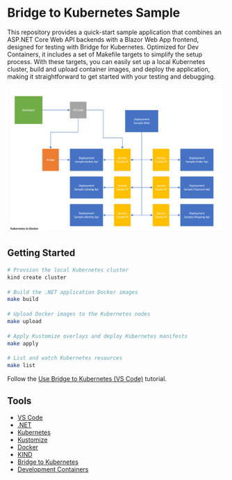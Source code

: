 # Bridge to Kubernetes Sample

This repository provides a quick-start sample application that combines an ASP.NET Core Web API backends with a Blazor Web App frontend, designed for testing with Bridge for Kubernetes. Optimized for Dev Containers, it includes a set of Makefile targets to simplify the setup process. With these targets, you can easily set up a local Kubernetes cluster, build and upload container images, and deploy the application, making it straightforward to get started with your testing and debugging.

![Architecture](./eng/images/architecture.png)

## Getting Started

```bash
# Provsion the local Kubernetes cluster
kind create cluster

# Build the .NET application Docker images
make build

# Upload Docker images to the Kubernetes nodes
make upload

# Apply Kustomize overlays and deploy Kubernetes manifests
make apply

# List and watch Kubernetes resources
make list
```

Follow the [Use Bridge to Kubernetes (VS Code)](https://learn.microsoft.com/en-us/visualstudio/bridge/bridge-to-kubernetes-vs-code) tutorial.

## Tools

- [VS Code](https://code.visualstudio.com/)
- [.NET](https://dotnet.microsoft.com/)
- [Kubernetes](https://kubernetes.io/)
- [Kustomize](https://kustomize.io/)
- [Docker](https://www.docker.com/)
- [KIND](https://kind.sigs.k8s.io/)
- [Bridge to Kubernetes](https://learn.microsoft.com/en-us/visualstudio/bridge/)
- [Development Containers](https://containers.dev/)
